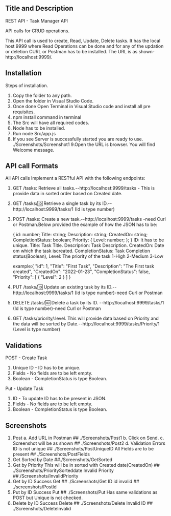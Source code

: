 ## Title and Description

REST API - Task Manager API

API calls for CRUD operations.

This API call is used to create, Read, Update, Delete tasks. It has the local host 9999 where Read Operations can be done and for any of the updation or deletion CURL or Postman has to be installed. The URL is as shown-http://localhost:9999/. 

## Installation

Steps of installation.
1. Copy the folder to any path.
2. Open the folder in Visual Studio Code.
3. Once done Open Terminal in Visual Studio code and install all pre requisites.
4. npm install command in terminal
5. The Src will have all required codes.
6. Node has to be installed.
7. Run node Src/app.js
8. If you see Server is successfully started you are ready to use.
./Screenshots/Screenshot1
9.Open the URL is browser. You will find Welcome message.

## API call Formats

All API calls
Implement a RESTful API with the following endpoints:

1. GET /tasks: Retrieve all tasks.--http://localhost:9999/tasks - This is provide data in sorted order based on Created date.
2. GET /tasks/:id: Retrieve a single task by its ID.--http://localhost:9999/tasks/1  (Id is type number)
3. POST /tasks: Create a new task.--http://localhost:9999/tasks -need Curl or Postman.Below provided the example of how the JSON has to be:
   
    {
        id: number;
        Title: string;
        Description: string;
        CreatedOn: string;
        CompletionStatus: boolean;
        Priority: {
            Level: number;
            };
    }
    ID: It has to be unique.
    Title: Task Title.
    Descriprion: Task Description.
    CreatedOn: Date om which the task iscreated.
    CompletionStatus: Task Completion status(Boolean),
    Level: The priority of the task
            1-High
            2-Medium
            3-Low
   
   example:{
        "id": 1,
        "Title": "First Task",
        "Description": "The First task created",
        "CreatedOn": "2022-01-23",
        "CompletionStatus": false,
        "Priority": [
            {
                "Level": 2
            }
        ] 
    }
4. PUT /tasks/:id: Update an existing task by its ID.--http://localhost:9999/tasks/1 (Id is type number)-need Curl or Postman
5. DELETE /tasks/:id: Delete a task by its ID. --http://localhost:9999/tasks/1 (Id is type number)-need Curl or Postman
6. GET /tasks/priority/:level. This will provide data based on Priority and the data will be sorted by Date.--http://localhost:9999/tasks/Priority/1         (Level  is type number)

## Validations

POST - Create Task

1. Unique ID - ID has to be unique.
2. Fields - No fields are to be left empty.
3. Boolean - CompletionStatus is type Boolean.

Put - Update Task

1. ID - To update ID has to be present in JSON. 
2. Fields - No fields are to be left empty.
3. Boolean - CompletionStatus is type Boolean.

## Screenshots

1. Post
    a. Add URL in Postman            ## ./Screenshots/Post1
    b. Click on Send.
    c. Screenshot will be as shown   ## ./Screenshots/Post2
    d. Validation Errors
        ID is not unique             ## ./Screenshots/PostUniqueID
        All Fields are to be present   ## ./Screenshots/PostFields
2. Get
    Sorted by Date                   ##./Screenshots/GetSorted
3. Get by Priority
    This will be in sorted with Created date(CreatedOn) ## ./Screenshots/PrioritySorteddate
    Invalid Priority                   ##./Screenshots/InvalidPriority
4. Get by ID
    Success Get                      ## ./Screenshots/Get
    ID id invalid                    ## ./screenshots/PostId 
5. Put by ID
    Success Put                      ## ./Screenshots/Put
    Has same validations as POST but Unique is not checked.
6. Delete by ID
    Success Delete                   ## ./Screenshots/Delete
    Invalid ID                       ## ./Screenshots/DeleteInvalid